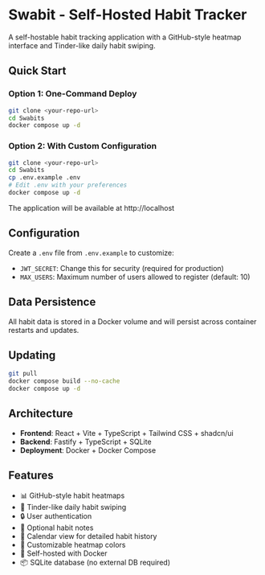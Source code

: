 # Swabit - Self-Hosted Habit Tracker

A self-hostable habit tracking application with a GitHub-style heatmap interface and Tinder-like daily habit swiping.

## Quick Start

### Option 1: One-Command Deploy
```bash
git clone <your-repo-url>
cd Swabits
docker compose up -d
```

### Option 2: With Custom Configuration
```bash
git clone <your-repo-url>
cd Swabits
cp .env.example .env
# Edit .env with your preferences
docker compose up -d
```

The application will be available at http://localhost

## Configuration

Create a `.env` file from `.env.example` to customize:

- `JWT_SECRET`: Change this for security (required for production)
- `MAX_USERS`: Maximum number of users allowed to register (default: 10)

## Data Persistence

All habit data is stored in a Docker volume and will persist across container restarts and updates.

## Updating

```bash
git pull
docker compose build --no-cache
docker compose up -d
```

## Architecture

- **Frontend**: React + Vite + TypeScript + Tailwind CSS + shadcn/ui
- **Backend**: Fastify + TypeScript + SQLite
- **Deployment**: Docker + Docker Compose

## Features

- 📊 GitHub-style habit heatmaps
- 📱 Tinder-like daily habit swiping
- 🔒 User authentication
- 📝 Optional habit notes
- 📅 Calendar view for detailed habit history
- 🎨 Customizable heatmap colors
- 🚀 Self-hosted with Docker
- 📦 SQLite database (no external DB required)